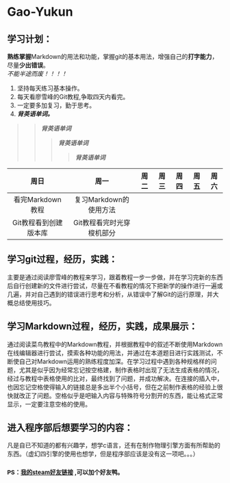 # Gao-Yukun
## 学习计划：  
**熟练掌握**Markdown的用法和功能，掌握git的基本用法，增强自己的**打字能力**，尽量**少出错误**。  
<em>   不能半途而废！！！！ </em>
  1. 坚持每天练习基本操作。
  2. 每天看廖雪峰的Git教程,争取四天内看完。
  3. 一定要多加复习，勤于思考。
  4. ***背英语单词。***
>> ***背英语单词***    
>>> ***背英语单词***
>>>> ***背英语单词***  

| 周日 | 周一 | 周二 | 周三 | 周四 | 周五 | 周六 |  
| :--: | :-: | :--: | :--: | :--: | :--: | :-: |  
| 看完Markdown 教程 | 复习Markdown的使用方法   |     |     |    |    |     | 
| Git教程看到创建版本库 | Git教程看完时光穿梭机部分  |  |  |  |  |  |
## 学习git过程，经历，实践：  
主要是通过阅读廖雪峰的教程来学习，跟着教程一步一步做，并在学习完新的东西后自行创建新的文件进行尝试，尽量在不看教程的情况下把新学的操作进行一遍或几遍，并对自己遇到的错误进行思考和分析，从错误中了解Git的运行原理，并大概总结使用技巧。

## 学习Markdown过程，经历，实践，成果展示：  
通过阅读菜鸟教程中的Markdown教程，并根据教程中的叙述不断使用Markdown在线编辑器进行尝试，摸索各种功能的用法，并通过在本道题目进行实践测试，不断使自己对Markdown运用的熟练程度加深。在学习过程中遇到各种规格样的问题，尤其是似乎因为经常忘记按空格建，制作表格时出现了无法生成表格的情况，经过与教程中表格使用的比对，最终找到了问题，并成功解决。在连接的插入中，也因忘记空格使得输入的链接总是多出半个小括号，但在之前制作表格的经验上很快就改正了问题。空格似乎是吧输入内容与特殊符号分割开的东西，能让格式正常显示，一定要注意空格的使用。
## 进入程序部后想要学习的内容：  
凡是自已不知道的都有兴趣学，想学c语言，还有在制作物理引擎方面有所帮助的东西。（虚幻四引擎的使用也想学，但是程序部应该是没有这一项吧。。。）

### <sub> PS：[我的steam好友链接][link] ,可以加个好友鸭。 </sub>  
[link]: http://steamcommunity.com/id/1843773386/ 
